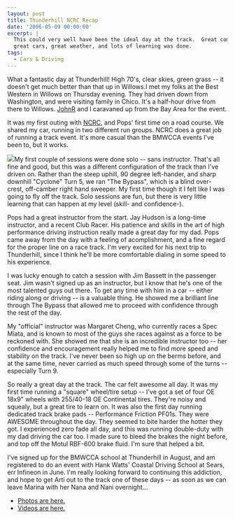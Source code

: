 ```yaml
---
layout: post
title: Thunderhill NCRC Recap
date: '2006-05-09 00:00:00'
excerpt: |
  This could very well have been the ideal day at the track.  Great company,
  great cars, great weather, and lots of learning was done.
tags:
  - Cars & Driving
---
```


What a fantastic day at Thunderhill! High 70's, clear skies, green grass -- it doesn't get much better than that up in Willows.I met my folks at the Best Western in Willows on Thursday evening. They had driven down from Washington, and were visiting family in Chico. It's a half-hour drive from there to Willows. [JohnR](http://johnr.com/) and I caravaned up from the Bay Area for the event.

It was my first outing with [NCRC](http://ncracing.com/), and Pops' first time on a road course. We shared my car, running in two different run groups. NCRC does a great job of running a track event. It's more casual than the BMWCCA events I've been to, but it works.

![](http://www.thenobot.org/pictures/20060505-thill/images/MF1A0247.jpg)My first couple of sessions were done solo -- sans instructor. That's all fine and good, but this was a different configuration of the track than I've driven on. Rather than the steep uphill, 90 degree left-hander, and sharp downhill "Cyclone" Turn 5, we ran "The Bypass", which is a blind over-crest, off-camber right hand sweeper. My first time though it I felt like I was going to fly off the track. Solo sessions are fun, but there is very little learning that can happen at my level (skill- and confidence-).

Pops had a great instructor from the start. Jay Hudson is a long-time instructor, and a recent Club Racer. His patience and skills in the art of high performance driving instruction really made a great day for my dad. Pops came away from the day with a feeling of acomplishment, and a fine regard for the proper line on a race track. I'm very excited for his next trip to Thunderhill, since I think he'll be more comfortable dialing in some speed to his experience.

I was lucky enough to catch a session with Jim Bassett in the passenger seat. Jim wasn't signed up as an instructor, but I know that he's one of the most talented guys out there. To get any time with him in a car -- either riding along or driving -- is a valuable thing. He showed me a brilliant line through The Bypass that allowed me to proceed with confidence through the rest of the day.

My "official" instructor was Margaret Cheng, who currently races a Spec Miata, and is known to most of the guys she races against as a force to be reckoned with. She showed me that she is an incredible instructor too -- her confidence and encouragement really helped me to find more speed and stability on the track. I've never been so high up on the berms before, and at the same time, never carried as much speed through some of the turns -- especially Turn 9.

So really a great day at the track. The car felt awesome all day. It was my first time running a "square" wheel/tire setup -- I've got a set of four OE 18x9" wheels with 255/40-18 OE Continental tires. They're noisy and squealy, but a great tire to learn on. It was also the first day running dedicated track brake pads -- Performance Friction PF01s. They were AWESOME throughout the day. They seemed to bite harder the hotter they got. I experienced zero fade all day, and this was running double-duty with my dad driving the car too. I made sure to bleed the brakes the night before, and top off the Motul RBF-600 brake fluid. I'm sure that helped a bit.

I've signed up for the BMWCCA school at Thunderhill in August, and am registered to do an event with Hank Watts' Coastal Driving School at Sears, err Infineon in June. I'm really looking forward to continuing this addiction, and hope to get Arti out to the track one of these days -- as soon as we can leave Marina with her Nana and Nani overnight...

- [Photos are here.](http://www.thenobot.org/pictures/20060505-thill/)
- [Videos are here.](http://www.thenobot.org/video/)
